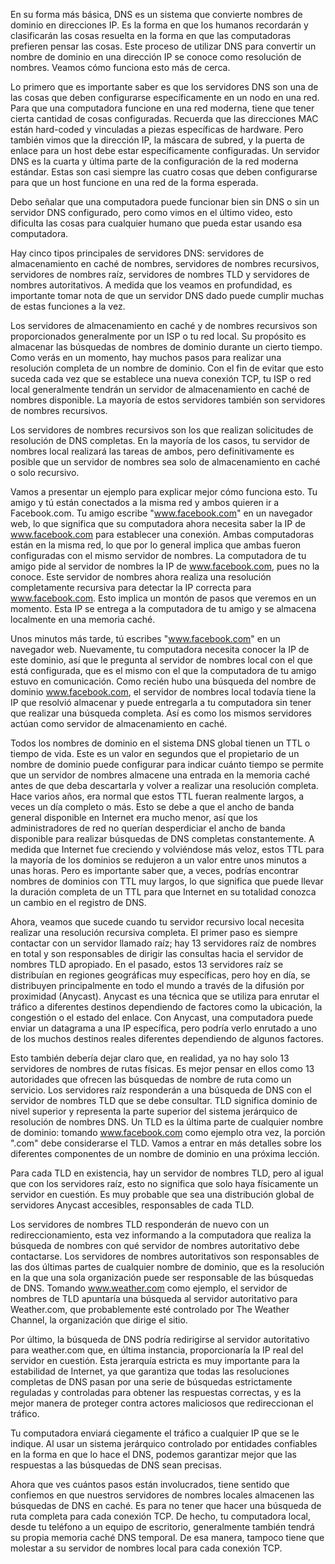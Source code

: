 En su forma más básica, DNS es un sistema que convierte nombres de dominio en direcciones IP. Es la forma en que los humanos recordarán y clasificarán las cosas resuelta en la forma en que las computadoras prefieren pensar las cosas. Este proceso de utilizar DNS para convertir un nombre de dominio en una dirección IP se conoce como resolución de nombres. Veamos cómo funciona esto más de cerca.

Lo primero que es importante saber es que los servidores DNS son una de las cosas que deben configurarse específicamente en un nodo en una red. Para que una computadora funcione en una red moderna, tiene que tener cierta cantidad de cosas configuradas. Recuerda que las direcciones MAC están hard-coded y vinculadas a piezas específicas de hardware. Pero también vimos que la dirección IP, la máscara de subred, y la puerta de enlace para un host debe estar específicamente configuradas. Un servidor DNS es la cuarta y última parte de la configuración de la red moderna estándar. Estas son casi siempre las cuatro cosas que deben configurarse para que un host funcione en una red de la forma esperada.

Debo señalar que una computadora puede funcionar bien sin DNS o sin un servidor DNS configurado, pero como vimos en el último video, esto dificulta las cosas para cualquier humano que pueda estar usando esa computadora.

Hay cinco tipos principales de servidores DNS: servidores de almacenamiento en caché de nombres, servidores de nombres recursivos, servidores de nombres raíz, servidores de nombres TLD y servidores de nombres autoritativos. A medida que los veamos en profundidad, es importante tomar nota de que un servidor DNS dado puede cumplir muchas de estas funciones a la vez.

Los servidores de almacenamiento en caché y de nombres recursivos son proporcionados generalmente por un ISP o tu red local. Su propósito es almacenar las búsquedas de nombres de dominio durante un cierto tiempo. Como verás en un momento, hay muchos pasos para realizar una resolución completa de un nombre de dominio. Con el fin de evitar que esto suceda cada vez que se establece una nueva conexión TCP, tu ISP o red local generalmente tendrán un servidor de almacenamiento en caché de nombres disponible. La mayoría de estos servidores también son servidores de nombres recursivos.

Los servidores de nombres recursivos son los que realizan solicitudes de resolución de DNS completas. En la mayoría de los casos, tu servidor de nombres local realizará las tareas de ambos, pero definitivamente es posible que un servidor de nombres sea solo de almacenamiento en caché o solo recursivo.

Vamos a presentar un ejemplo para explicar mejor cómo funciona esto. Tu amigo y tú están conectados a la misma red y ambos quieren ir a Facebook.com. Tu amigo escribe "www.facebook.com" en un navegador web, lo que significa que su computadora ahora necesita saber la IP de www.facebook.com para establecer una conexión. Ambas computadoras están en la misma red, lo que por lo general implica que ambas fueron configuradas con el mismo servidor de nombres. La computadora de tu amigo pide al servidor de nombres la IP de www.facebook.com, pues no la conoce. Este servidor de nombres ahora realiza una resolución completamente recursiva para detectar la IP correcta para www.facebook.com. Esto implica un montón de pasos que veremos en un momento. Esta IP se entrega a la computadora de tu amigo y se almacena localmente en una memoria caché.

Unos minutos más tarde, tú escribes "www.facebook.com" en un navegador web. Nuevamente, tu computadora necesita conocer la IP de este dominio, así que le pregunta al servidor de nombres local con el que está configurada, que es el mismo con el que la computadora de tu amigo estuvo en comunicación. Como recién hubo una búsqueda del nombre de dominio www.facebook.com, el servidor de nombres local todavía tiene la IP que resolvió almacenar y puede entregarla a tu computadora sin tener que realizar una búsqueda completa. Así es como los mismos servidores actúan como servidor de almacenamiento en caché.

Todos los nombres de dominio en el sistema DNS global tienen un TTL o tiempo de vida. Este es un valor en segundos que el propietario de un nombre de dominio puede configurar para indicar cuánto tiempo se permite que un servidor de nombres almacene una entrada en la memoria caché antes de que deba descartarla y volver a realizar una resolución completa. Hace varios años, era normal que estos TTL fueran realmente largos, a veces un día completo o más. Esto se debe a que el ancho de banda general disponible en Internet era mucho menor, así que los administradores de red no querían desperdiciar el ancho de banda disponible para realizar búsquedas de DNS completas constantemente. A medida que Internet fue creciendo y volviéndose más veloz, estos TTL para la mayoría de los dominios se redujeron a un valor entre unos minutos a unas horas. Pero es importante saber que, a veces, podrías encontrar nombres de dominios con TTL muy largos, lo que significa que puede llevar la duración completa de un TTL para que Internet en su totalidad conozca un cambio en el registro de DNS.

Ahora, veamos que sucede cuando tu servidor recursivo local necesita realizar una resolución recursiva completa. El primer paso es siempre contactar con un servidor llamado raíz; hay 13 servidores raíz de nombres en total y son responsables de dirigir las consultas hacia el servidor de nombres TLD apropiado. En el pasado, estos 13 servidores raíz se distribuían en regiones geográficas muy específicas, pero hoy en día, se distribuyen principalmente en todo el mundo a través de la difusión por proximidad (Anycast). Anycast es una técnica que se utiliza para enrutar el tráfico a diferentes destinos dependiendo de factores como la ubicación, la congestión o el estado del enlace. Con Anycast, una computadora puede enviar un datagrama a una IP específica, pero podría verlo enrutado a uno de los muchos destinos reales diferentes dependiendo de algunos factores.

Esto también debería dejar claro que, en realidad, ya no hay solo 13 servidores de nombres de rutas físicas. Es mejor pensar en ellos como 13 autoridades que ofrecen las búsquedas de nombre de ruta como un servicio. Los servidores raíz responderán a una búsqueda de DNS con el servidor de nombres TLD que se debe consultar. TLD significa dominio de nivel superior y representa la parte superior del sistema jerárquico de resolución de nombres DNS. Un TLD es la última parte de cualquier nombre de dominio: tomando www.facebook.com como ejemplo otra vez, la porción ".com" debe considerarse el TLD. Vamos a entrar en más detalles sobre los diferentes componentes de un nombre de dominio en una próxima lección.

Para cada TLD en existencia, hay un servidor de nombres TLD, pero al igual que con los servidores raíz, esto no significa que solo haya físicamente un servidor en cuestión. Es muy probable que sea una distribución global de servidores Anycast accesibles, responsables de cada TLD.

Los servidores de nombres TLD responderán de nuevo con un redireccionamiento, esta vez informando a la computadora que realiza la búsqueda de nombres con qué servidor de nombres autoritativo debe contactarse. Los servidores de nombres autoritativos son responsables de las dos últimas partes de cualquier nombre de dominio, que es la resolución en la que una sola organización puede ser responsable de las búsquedas de DNS. Tomando www.weather.com como ejemplo, el servidor de nombres de TLD apuntaría una búsqueda al servidor autoritativo para Weather.com, que probablemente esté controlado por The Weather Channel, la organización que dirige el sitio.

Por último, la búsqueda de DNS podría redirigirse al servidor autoritativo para weather.com que, en última instancia, proporcionaría la IP real del servidor en cuestión. Esta jerarquía estricta es muy importante para la estabilidad de Internet, ya que garantiza que todas las resoluciones completas de DNS pasan por una serie de búsquedas estrictamente reguladas y controladas para obtener las respuestas correctas, y es la mejor manera de proteger contra actores maliciosos que redireccionan el tráfico.

Tu computadora enviará ciegamente el tráfico a cualquier IP que se le indique. Al usar un sistema jerárquico controlado por entidades confiables en la forma en que lo hace el DNS, podemos garantizar mejor que las respuestas a las búsquedas de DNS sean precisas.

Ahora que ves cuántos pasos están involucrados, tiene sentido que confiemos en que nuestros servidores de nombres locales almacenen las búsquedas de DNS en caché. Es para no tener que hacer una búsqueda de ruta completa para cada conexión TCP. De hecho, tu computadora local, desde tu teléfono a un equipo de escritorio, generalmente también tendrá su propia memoria caché DNS temporal. De esa manera, tampoco tiene que molestar a su servidor de nombres local para cada conexión TCP.
